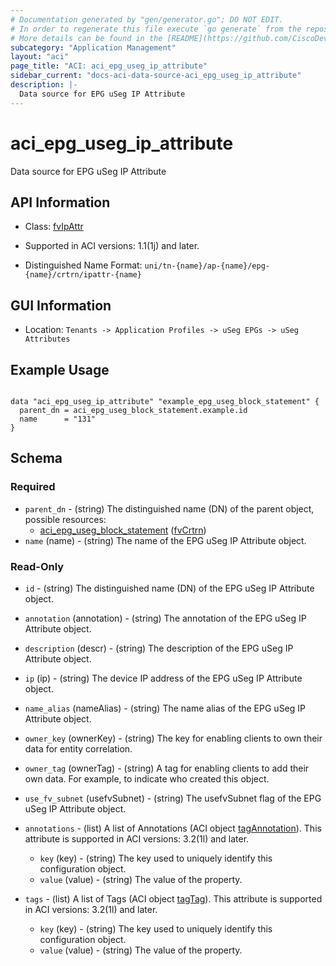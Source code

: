 ```yaml
---
# Documentation generated by "gen/generator.go"; DO NOT EDIT.
# In order to regenerate this file execute `go generate` from the repository root.
# More details can be found in the [README](https://github.com/CiscoDevNet/terraform-provider-aci/blob/master/README.md).
subcategory: "Application Management"
layout: "aci"
page_title: "ACI: aci_epg_useg_ip_attribute"
sidebar_current: "docs-aci-data-source-aci_epg_useg_ip_attribute"
description: |-
  Data source for EPG uSeg IP Attribute
---
```


# aci_epg_useg_ip_attribute #

Data source for EPG uSeg IP Attribute

## API Information ##

* Class: [fvIpAttr](https://pubhub.devnetcloud.com/media/model-doc-latest/docs/app/index.html#/objects/fvIpAttr/overview)

* Supported in ACI versions: 1.1(1j) and later.

* Distinguished Name Format: `uni/tn-{name}/ap-{name}/epg-{name}/crtrn/ipattr-{name}`

## GUI Information ##

* Location: `Tenants -> Application Profiles -> uSeg EPGs -> uSeg Attributes`

## Example Usage ##

```hcl

data "aci_epg_useg_ip_attribute" "example_epg_useg_block_statement" {
  parent_dn = aci_epg_useg_block_statement.example.id
  name      = "131"
}

```

## Schema ##

### Required ###

* `parent_dn` - (string) The distinguished name (DN) of the parent object, possible resources:
  - [aci_epg_useg_block_statement](https://registry.terraform.io/providers/CiscoDevNet/aci/latest/docs/resources/epg_useg_block_statement) ([fvCrtrn](https://pubhub.devnetcloud.com/media/model-doc-latest/docs/app/index.html#/objects/fvCrtrn/overview))
* `name` (name) - (string) The name of the EPG uSeg IP Attribute object.

### Read-Only ###

* `id` - (string) The distinguished name (DN) of the EPG uSeg IP Attribute object.
* `annotation` (annotation) - (string) The annotation of the EPG uSeg IP Attribute object.
* `description` (descr) - (string) The description of the EPG uSeg IP Attribute object.
* `ip` (ip) - (string) The device IP address of the EPG uSeg IP Attribute object.
* `name_alias` (nameAlias) - (string) The name alias of the EPG uSeg IP Attribute object.
* `owner_key` (ownerKey) - (string) The key for enabling clients to own their data for entity correlation.
* `owner_tag` (ownerTag) - (string) A tag for enabling clients to add their own data. For example, to indicate who created this object.
* `use_fv_subnet` (usefvSubnet) - (string) The usefvSubnet flag of the EPG uSeg IP Attribute object.

* `annotations` - (list) A list of Annotations (ACI object [tagAnnotation](https://pubhub.devnetcloud.com/media/model-doc-latest/docs/app/index.html#/objects/tagAnnotation/overview)). This attribute is supported in ACI versions: 3.2(1l) and later.
  * `key` (key) - (string) The key used to uniquely identify this configuration object.
  * `value` (value) - (string) The value of the property.

* `tags` - (list) A list of Tags (ACI object [tagTag](https://pubhub.devnetcloud.com/media/model-doc-latest/docs/app/index.html#/objects/tagTag/overview)). This attribute is supported in ACI versions: 3.2(1l) and later.
  * `key` (key) - (string) The key used to uniquely identify this configuration object.
  * `value` (value) - (string) The value of the property.
